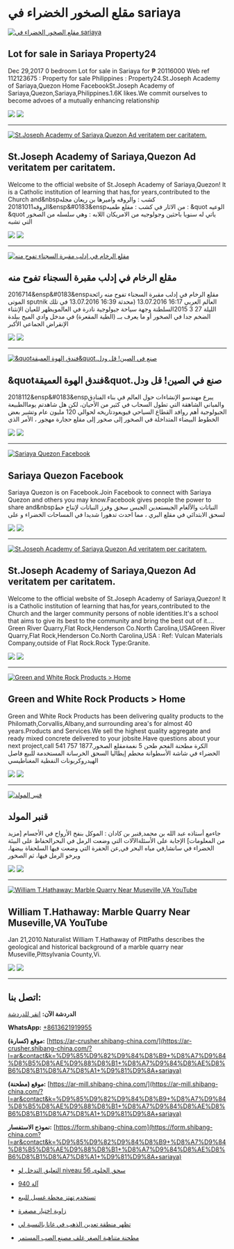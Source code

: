 # مقلع الصخور الخضراء في sariaya

<a href="https://swt.shibang-china.com/?l=ar&img&k=%D9%85%D9%82%D9%84%D8%B9+%D8%A7%D9%84%D8%B5%D8%AE%D9%88%D8%B1+%D8%A7%D9%84%D8%AE%D8%B6%D8%B1%D8%A7%D8%A1+%D9%81%D9%8A+sariaya" target="_blank">![مقلع الصخور الخضراء في sariaya](http://static.shibang-china.com/all-800x300/1470.jpg)</a>

## Lot for sale in Sariaya Property24
Dec 29,2017 0 bedroom Lot for sale in Sariaya for ₱ 20116000 Web ref 112123675 : Property for sale Philippines : Property24.St.Joseph Academy of Sariaya,Quezon Home FacebookSt.Joseph Academy of Sariaya,Quezon,Sariaya,Philippines.1.6K likes.We commit ourselves to become advoes of a mutually enhancing relationship


<a href="https://whatsapp.shibangsoft.com/WhatsApp.php" target="_blank" title="WhatsApp">![](http://static.shibang-china.com/icon/whatsapp.png)</a> <a href="https://swt.shibang-china.com/?l=ar&icon&k=%D9%85%D9%82%D9%84%D8%B9+%D8%A7%D9%84%D8%B5%D8%AE%D9%88%D8%B1+%D8%A7%D9%84%D8%AE%D8%B6%D8%B1%D8%A7%D8%A1+%D9%81%D9%8A+sariaya" target="_blank">![](http://static.shibang-china.com/icon/chat-ar.png)</a>

---

<a href="https://swt.shibang-china.com/?l=ar&img&k=%D9%85%D9%82%D9%84%D8%B9+%D8%A7%D9%84%D8%B5%D8%AE%D9%88%D8%B1+%D8%A7%D9%84%D8%AE%D8%B6%D8%B1%D8%A7%D8%A1+%D9%81%D9%8A+sariaya" target="_blank">![St.Joseph Academy of Sariaya,Quezon Ad veritatem per caritatem.](http://static.shibang-china.com/all-800x300/896.jpg)</a>

## St.Joseph Academy of Sariaya,Quezon Ad veritatem per caritatem.
Welcome to the official website of St.Joseph Academy of Sariaya,Quezon! It is a Catholic institution of learning that has,for years,contributed to the Church and&nbspكشب : والروقه واميرها بن ريعان مجله الروقه20181011&ensp&#0183&enspمن الاثار في كشب : مقلع طميه : &quot الوعيه &quot ياتي له سنويا باحثين وجولوجيه من الامريكان اللابه : وهي سلسله من الصخور التي تشبه


<a href="https://whatsapp.shibangsoft.com/WhatsApp.php" target="_blank" title="WhatsApp">![](http://static.shibang-china.com/icon/whatsapp.png)</a> <a href="https://swt.shibang-china.com/?l=ar&icon&k=%D9%85%D9%82%D9%84%D8%B9+%D8%A7%D9%84%D8%B5%D8%AE%D9%88%D8%B1+%D8%A7%D9%84%D8%AE%D8%B6%D8%B1%D8%A7%D8%A1+%D9%81%D9%8A+sariaya" target="_blank">![](http://static.shibang-china.com/icon/chat-ar.png)</a>

---

<a href="https://swt.shibang-china.com/?l=ar&img&k=%D9%85%D9%82%D9%84%D8%B9+%D8%A7%D9%84%D8%B5%D8%AE%D9%88%D8%B1+%D8%A7%D9%84%D8%AE%D8%B6%D8%B1%D8%A7%D8%A1+%D9%81%D9%8A+sariaya" target="_blank">![مقلع الرخام في إدلب مقبرة السجناء تفوح منه](http://static.shibang-china.com/all-800x300/1156.jpg)</a>

## مقلع الرخام في إدلب مقبرة السجناء تفوح منه
2016714&ensp&#0183&enspمقلع الرخام في إدلب مقبرة السجناء تفوح منه رائحة الموتى sputnik العالم العربي 16:17 13.07.2016 (محدثة 16:39 13.07.2016 في تلك الليلة 27 3 2015السلطنة وجهة سياحة جيولوجية نادرة في العالمويظهر للعيان الإنثناء الضخم جدا في الصخور أو ما يعرف بــ (الطية المقعرة) في مدخل وادي الميح ببلدة الإنقراض الجماعي الأكبر


<a href="https://whatsapp.shibangsoft.com/WhatsApp.php" target="_blank" title="WhatsApp">![](http://static.shibang-china.com/icon/whatsapp.png)</a> <a href="https://swt.shibang-china.com/?l=ar&icon&k=%D9%85%D9%82%D9%84%D8%B9+%D8%A7%D9%84%D8%B5%D8%AE%D9%88%D8%B1+%D8%A7%D9%84%D8%AE%D8%B6%D8%B1%D8%A7%D8%A1+%D9%81%D9%8A+sariaya" target="_blank">![](http://static.shibang-china.com/icon/chat-ar.png)</a>

---

<a href="https://swt.shibang-china.com/?l=ar&img&k=%D9%85%D9%82%D9%84%D8%B9+%D8%A7%D9%84%D8%B5%D8%AE%D9%88%D8%B1+%D8%A7%D9%84%D8%AE%D8%B6%D8%B1%D8%A7%D8%A1+%D9%81%D9%8A+sariaya" target="_blank">![&quotفندق الهوة العميقة&quot.صنع في الصين! قل ودل](http://static.shibang-china.com/all-800x300/793.jpg)</a>

## &quotفندق الهوة العميقة&quot.صنع في الصين! قل ودل
2018112&ensp&#0183&enspيبرع مهندسو الإنشاءات حول العالم في بناء الفنادق والمباني الشاهقة التي تطول السحاب في كثير من الأحيان، لكن هل شاهدتم يوماالطبيعة الجيولوجية أهم روافد القطاع السياحي فيويعودتاريخه لحوالي 120 مليون عام وتشير بعض الخطوط البيضاء المتداخلة في الصخور إلى صخور إلى مقلع حجارة مهجور ، الأمر الذي


<a href="https://whatsapp.shibangsoft.com/WhatsApp.php" target="_blank" title="WhatsApp">![](http://static.shibang-china.com/icon/whatsapp.png)</a> <a href="https://swt.shibang-china.com/?l=ar&icon&k=%D9%85%D9%82%D9%84%D8%B9+%D8%A7%D9%84%D8%B5%D8%AE%D9%88%D8%B1+%D8%A7%D9%84%D8%AE%D8%B6%D8%B1%D8%A7%D8%A1+%D9%81%D9%8A+sariaya" target="_blank">![](http://static.shibang-china.com/icon/chat-ar.png)</a>

---

<a href="https://swt.shibang-china.com/?l=ar&img&k=%D9%85%D9%82%D9%84%D8%B9+%D8%A7%D9%84%D8%B5%D8%AE%D9%88%D8%B1+%D8%A7%D9%84%D8%AE%D8%B6%D8%B1%D8%A7%D8%A1+%D9%81%D9%8A+sariaya" target="_blank">![Sariaya Quezon Facebook](http://static.shibang-china.com/all-800x300/1280.jpg)</a>

## Sariaya Quezon Facebook
Sariaya Quezon is on Facebook.Join Facebook to connect with Sariaya Quezon and others you may know.Facebook gives people the power to share and&nbspالنباتات والألغام الجبستعدين الجبس سحق وفرز النباتات لإنتاج خط لسحق الابتدائي في مقلع البري ، مما احدث تدهورا شديدا في المساحات الخضراء و على


<a href="https://whatsapp.shibangsoft.com/WhatsApp.php" target="_blank" title="WhatsApp">![](http://static.shibang-china.com/icon/whatsapp.png)</a> <a href="https://swt.shibang-china.com/?l=ar&icon&k=%D9%85%D9%82%D9%84%D8%B9+%D8%A7%D9%84%D8%B5%D8%AE%D9%88%D8%B1+%D8%A7%D9%84%D8%AE%D8%B6%D8%B1%D8%A7%D8%A1+%D9%81%D9%8A+sariaya" target="_blank">![](http://static.shibang-china.com/icon/chat-ar.png)</a>

---

<a href="https://swt.shibang-china.com/?l=ar&img&k=%D9%85%D9%82%D9%84%D8%B9+%D8%A7%D9%84%D8%B5%D8%AE%D9%88%D8%B1+%D8%A7%D9%84%D8%AE%D8%B6%D8%B1%D8%A7%D8%A1+%D9%81%D9%8A+sariaya" target="_blank">![St.Joseph Academy of Sariaya,Quezon Ad veritatem per caritatem.](http://static.shibang-china.com/all-800x300/1206.jpg)</a>

## St.Joseph Academy of Sariaya,Quezon Ad veritatem per caritatem.
Welcome to the official website of St.Joseph Academy of Sariaya,Quezon! It is a Catholic institution of learning that has,for years,contributed to the Church and the larger community persons of noble identities.It&#39;s a school that aims to give its best to the community and bring the best out of it.…Green River Quarry,Flat Rock,Henderson Co.North Carolina,USAGreen River Quarry,Flat Rock,Henderson Co.North Carolina,USA : Ref: Vulcan Materials Company,outside of Flat Rock.Rock Type:Granite.


<a href="https://whatsapp.shibangsoft.com/WhatsApp.php" target="_blank" title="WhatsApp">![](http://static.shibang-china.com/icon/whatsapp.png)</a> <a href="https://swt.shibang-china.com/?l=ar&icon&k=%D9%85%D9%82%D9%84%D8%B9+%D8%A7%D9%84%D8%B5%D8%AE%D9%88%D8%B1+%D8%A7%D9%84%D8%AE%D8%B6%D8%B1%D8%A7%D8%A1+%D9%81%D9%8A+sariaya" target="_blank">![](http://static.shibang-china.com/icon/chat-ar.png)</a>

---

<a href="https://swt.shibang-china.com/?l=ar&img&k=%D9%85%D9%82%D9%84%D8%B9+%D8%A7%D9%84%D8%B5%D8%AE%D9%88%D8%B1+%D8%A7%D9%84%D8%AE%D8%B6%D8%B1%D8%A7%D8%A1+%D9%81%D9%8A+sariaya" target="_blank">![Green and White Rock Products &gt; Home](http://static.shibang-china.com/all-800x300/1120.jpg)</a>

## Green and White Rock Products &gt; Home
Green and White Rock Products has been delivering quality products to the Philomath,Corvallis,Albany,and surrounding area&#39;s for almost 40 years.Products and Services.We sell the highest quality aggregate and ready mixed concrete delivered to your jobsite.Have questions about your next project,call 541 757 1877.الكرة مطحنة الفحم طحن 5 نغمةمقلع الصخور الخضراء في شاشة الأسطوانة محطم إيطاليا السحق الخرسانة المستخدمة للبيع فاصل الهيدروكربونات النفطية المغناطيسي


<a href="https://whatsapp.shibangsoft.com/WhatsApp.php" target="_blank" title="WhatsApp">![](http://static.shibang-china.com/icon/whatsapp.png)</a> <a href="https://swt.shibang-china.com/?l=ar&icon&k=%D9%85%D9%82%D9%84%D8%B9+%D8%A7%D9%84%D8%B5%D8%AE%D9%88%D8%B1+%D8%A7%D9%84%D8%AE%D8%B6%D8%B1%D8%A7%D8%A1+%D9%81%D9%8A+sariaya" target="_blank">![](http://static.shibang-china.com/icon/chat-ar.png)</a>

---

<a href="https://swt.shibang-china.com/?l=ar&img&k=%D9%85%D9%82%D9%84%D8%B9+%D8%A7%D9%84%D8%B5%D8%AE%D9%88%D8%B1+%D8%A7%D9%84%D8%AE%D8%B6%D8%B1%D8%A7%D8%A1+%D9%81%D9%8A+sariaya" target="_blank">![قنبر المولد](http://static.shibang-china.com/all-800x300/1273.jpg)</a>

## قنبر المولد
جاءمع أستاذه عبد الله بن محمد,قنبر بن كادان : الموكل بنفخ الأرواح في الأجسام [مزيد من المعلومات] الإجابة على الأسئلةالآلات التي وضعت الرمل في البحرالحفاظ على البيئة الخضراء في سانشا,في مياه البحر في,عن الحفرة التي وضعت فيها السلحفاة بيضها، ويرخو الرمل فيها، ثم الصخور


<a href="https://whatsapp.shibangsoft.com/WhatsApp.php" target="_blank" title="WhatsApp">![](http://static.shibang-china.com/icon/whatsapp.png)</a> <a href="https://swt.shibang-china.com/?l=ar&icon&k=%D9%85%D9%82%D9%84%D8%B9+%D8%A7%D9%84%D8%B5%D8%AE%D9%88%D8%B1+%D8%A7%D9%84%D8%AE%D8%B6%D8%B1%D8%A7%D8%A1+%D9%81%D9%8A+sariaya" target="_blank">![](http://static.shibang-china.com/icon/chat-ar.png)</a>

---

<a href="https://swt.shibang-china.com/?l=ar&img&k=%D9%85%D9%82%D9%84%D8%B9+%D8%A7%D9%84%D8%B5%D8%AE%D9%88%D8%B1+%D8%A7%D9%84%D8%AE%D8%B6%D8%B1%D8%A7%D8%A1+%D9%81%D9%8A+sariaya" target="_blank">![William T.Hathaway: Marble Quarry Near Museville,VA YouTube](http://static.shibang-china.com/all-800x300/886.jpg)</a>

## William T.Hathaway: Marble Quarry Near Museville,VA YouTube
Jan 21,2010.Naturalist William T.Hathaway of PittPaths describes the geological and historical background of a marble quarry near Museville,Pittsylvania County,Vi.

<a href="https://whatsapp.shibangsoft.com/WhatsApp.php" target="_blank" title="WhatsApp">![](http://static.shibang-china.com/icon/whatsapp.png)</a> <a href="https://swt.shibang-china.com/?l=ar&icon&k=%D9%85%D9%82%D9%84%D8%B9+%D8%A7%D9%84%D8%B5%D8%AE%D9%88%D8%B1+%D8%A7%D9%84%D8%AE%D8%B6%D8%B1%D8%A7%D8%A1+%D9%81%D9%8A+sariaya" target="_blank">![](http://static.shibang-china.com/icon/chat-ar.png)</a>

---
## اتصل بنا:

**الدردشة الآن:** [انقر للدردشة](https://swt.shibang-china.com?l=ar&contact&k=%D9%85%D9%82%D9%84%D8%B9+%D8%A7%D9%84%D8%B5%D8%AE%D9%88%D8%B1+%D8%A7%D9%84%D8%AE%D8%B6%D8%B1%D8%A7%D8%A1+%D9%81%D9%8A+sariaya)

**WhatsApp:**  [+8613621919955](https://whatsapp.shibangsoft.com/WhatsApp.php)

**موقع (كسارة):** [https://ar-crusher.shibang-china.com/](https://ar-crusher.shibang-china.com/?l=ar&contact&k=%D9%85%D9%82%D9%84%D8%B9+%D8%A7%D9%84%D8%B5%D8%AE%D9%88%D8%B1+%D8%A7%D9%84%D8%AE%D8%B6%D8%B1%D8%A7%D8%A1+%D9%81%D9%8A+sariaya)

**موقع (مطحنة):** [https://ar-mill.shibang-china.com/](https://ar-mill.shibang-china.com/?l=ar&contact&k=%D9%85%D9%82%D9%84%D8%B9+%D8%A7%D9%84%D8%B5%D8%AE%D9%88%D8%B1+%D8%A7%D9%84%D8%AE%D8%B6%D8%B1%D8%A7%D8%A1+%D9%81%D9%8A+sariaya)

**نموذج الاستفسار:** [https://form.shibang-china.com](https://form.shibang-china.com?l=ar&contact&k=%D9%85%D9%82%D9%84%D8%B9+%D8%A7%D9%84%D8%B5%D8%AE%D9%88%D8%B1+%D8%A7%D9%84%D8%AE%D8%B6%D8%B1%D8%A7%D8%A1+%D9%81%D9%8A+sariaya)

* [التعليق التدخل لو niveau 56 سحق الحلوى](../27/%D8%A7%D9%84%D8%AA%D8%B9%D9%84%D9%8A%D9%82%20%D8%A7%D9%84%D8%AA%D8%AF%D8%AE%D9%84%20%D9%84%D9%88%20niveau%2056%20%D8%B3%D8%AD%D9%82%20%D8%A7%D9%84%D8%AD%D9%84%D9%88%D9%89.md)

* [940 آلة](../26/940%20%D8%A2%D9%84%D8%A9.md)

* [تستخدم تهتز محطة غسيل للبيع](../26/%D8%AA%D8%B3%D8%AA%D8%AE%D8%AF%D9%85%20%D8%AA%D9%87%D8%AA%D8%B2%20%D9%85%D8%AD%D8%B7%D8%A9%20%D8%BA%D8%B3%D9%8A%D9%84%20%D9%84%D9%84%D8%A8%D9%8A%D8%B9.md)

* [زاوية اختيار مصغرة](../26/%D8%B2%D8%A7%D9%88%D9%8A%D8%A9%20%D8%A7%D8%AE%D8%AA%D9%8A%D8%A7%D8%B1%20%D9%85%D8%B5%D8%BA%D8%B1%D8%A9.md)

* [تظهر منطقة تعدين الذهب في غانا بالنسبة لي](../27/%D8%AA%D8%B8%D9%87%D8%B1%20%D9%85%D9%86%D8%B7%D9%82%D8%A9%20%D8%AA%D8%B9%D8%AF%D9%8A%D9%86%20%D8%A7%D9%84%D8%B0%D9%87%D8%A8%20%D9%81%D9%8A%20%D8%BA%D8%A7%D9%86%D8%A7%20%D8%A8%D8%A7%D9%84%D9%86%D8%B3%D8%A8%D8%A9%20%D9%84%D9%8A.md)

* [مطحنة متناهية الصغر غلف مصنع الصب المستمر](../30/%D9%85%D8%B7%D8%AD%D9%86%D8%A9%20%D9%85%D8%AA%D9%86%D8%A7%D9%87%D9%8A%D8%A9%20%D8%A7%D9%84%D8%B5%D8%BA%D8%B1%20%D8%BA%D9%84%D9%81%20%D9%85%D8%B5%D9%86%D8%B9%20%D8%A7%D9%84%D8%B5%D8%A8%20%D8%A7%D9%84%D9%85%D8%B3%D8%AA%D9%85%D8%B1.md)